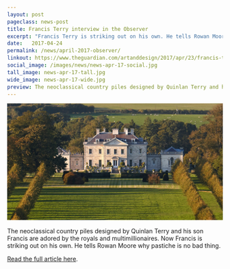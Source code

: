 ```yaml
---
layout: post
pageclass: news-post
title: Francis Terry interview in the Observer
excerpt: "Francis Terry is striking out on his own. He tells Rowan Moore of the Observer why pastiche is no bad thing."
date:   2017-04-24
permalink: /news/april-2017-observer/
linkout: https://www.theguardian.com/artanddesign/2017/apr/23/francis-terry-architects-quinlan-neoclassical-pastiche
social_image: /images/news/news-apr-17-social.jpg
tall_image: news-apr-17-tall.jpg
wide_image: news-apr-17-wide.jpg
preview: The neoclassical country piles designed by Quinlan Terry and his son Francis are adored by the royals and multimillionaires. Now Francis is striking out on his own. He tells Rowan Moore why pastiche is no bad thing.
---
```


<img src="/images/news/news-apr-17.jpg" class="featured-image" alt="Francis Terry interview in the Observer">

<p>
The neoclassical country piles designed by Quinlan Terry and his son Francis are adored by the royals and multimillionaires. Now Francis is striking out on his own. He tells Rowan Moore why pastiche is no bad thing.
</p><p>
<a href="https://www.theguardian.com/artanddesign/2017/apr/23/francis-terry-architects-quinlan-neoclassical-pastiche" alt="Francis Terry interview in the Observer" target="_blank">Read the full article here</a>.
</p>